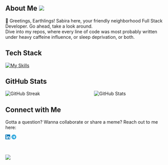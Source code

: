 ## About Me <img src="https://media.giphy.com/media/VgCDAzcKvsR6OM0uWg/giphy.gif" width="50">
👋 Greetings, Earthlings! Sabira here, your friendly neighborhood Full Stack Developer. 
Go ahead, take a look around.<br> Dive into my repos, where every line of code was most probably written under heavy caffeine influence, or sleep deprivation, or both. 


## Tech Stack
  [![My Skills](https://skillicons.dev/icons?i=html,css,javascript,typescript,react,vue,nodejs,laravel,mysql,mongodb,tailwind,sass,bootstrap,python&theme=dark)](https://skillicons.dev)
  <img src="https://avatars.githubusercontent.com/u/8085?s=200&v=4" alt="" style="width:6%;  top: -130px; ">


<!-- ## Connect with Me
[<img src="https://github.com/hello-sabira/hello-sabira/blob/main/icons/linkedin.svg" width="18" />](https://www.linkedin.com/in/sabiratahsinkhan/)
[<img src="https://github.com/hello-sabira/hello-sabira/blob/main/icons/index.png" width="25" />](https://codeforces.com/profile/hello_sabira)
[<img src="https://github.com/hello-sabira/hello-sabira/blob/main/icons/bee.png" width="30" />](https://www.beecrowd.com.br/judge/en/profile/574989)
[<img src="https://github.com/hello-sabira/hello-sabira/blob/main/icons/telegram-1.svg" width="18" />](https://t.me/hello_sabira) -->

## GitHub Stats
<div style="display: flex; justify-content: space-between;">
  <img src="https://github-readme-streak-stats.herokuapp.com?user=sabira-khan&theme=dracula&date_format=M%20j%5B%2C%20Y%5D" alt="GitHub Streak" style="width: 48%;">
  <img src="https://github-readme-stats-sabira-khans-projects.vercel.app/api?username=sabira-khan&show_icons=true&theme=tokyonight" alt="GitHub Stats" style="width: 45%;">
</div>

## Connect with Me
Gotta a question? Wanna collaborate or share a meme? Reach out to me here:

[<img src="https://github.com/hello-sabira/hello-sabira/blob/main/icons/linkedin.svg" width="3%" />](https://www.linkedin.com/in/sabiratahsinkhan/)
[<img src="https://github.com/hello-sabira/hello-sabira/blob/main/icons/telegram-1.svg" width="3%" />](https://t.me/hello_sabira)


<br>

![](https://komarev.com/ghpvc/?username=sabira-khan&color=blueviolet)

